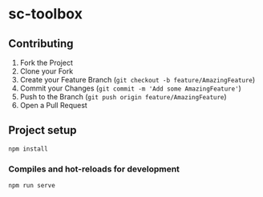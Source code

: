 # sc-toolbox

## Contributing

1. Fork the Project
2. Clone your Fork
3. Create your Feature Branch (`git checkout -b feature/AmazingFeature`)
4. Commit your Changes (`git commit -m 'Add some AmazingFeature'`)
5. Push to the Branch (`git push origin feature/AmazingFeature`)
6. Open a Pull Request

## Project setup

```
npm install
```

### Compiles and hot-reloads for development

```
npm run serve
```
